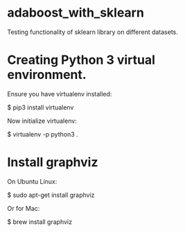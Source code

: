 # adaboost_with_sklearn
Testing functionality of sklearn library on different datasets.

# Creating Python 3 virtual environment.

Ensure you have virtualenv installed:

$ pip3 install virtualenv

Now initialize virtualenv: 

$ virtualenv -p python3 .

#  Install graphviz

On Ubuntu Linux:

$ sudo apt-get install graphviz

Or for Mac:

$ brew install graphviz